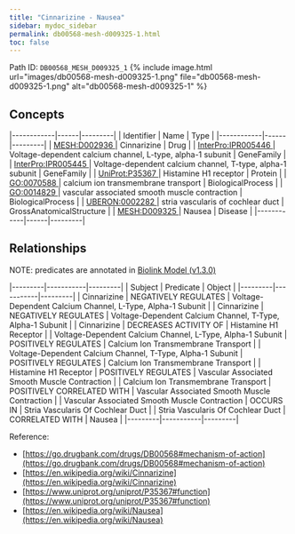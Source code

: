 ```yaml
---
title: "Cinnarizine - Nausea"
sidebar: mydoc_sidebar
permalink: db00568-mesh-d009325-1.html
toc: false 
---
```



Path ID: `DB00568_MESH_D009325_1`
{% include image.html url="images/db00568-mesh-d009325-1.png" file="db00568-mesh-d009325-1.png" alt="db00568-mesh-d009325-1" %}

## Concepts

|------------|------|---------|
| Identifier | Name | Type    |
|------------|------|---------|
| <a href="https://identifiers.org/MESH:D002936">MESH:D002936 </a> | Cinnarizine | Drug |
| <a href="https://identifiers.org/InterPro:IPR005446">InterPro:IPR005446 </a> | Voltage-dependent calcium channel, L-type, alpha-1 subunit | GeneFamily |
| <a href="https://identifiers.org/InterPro:IPR005445">InterPro:IPR005445 </a> | Voltage-dependent calcium channel, T-type, alpha-1 subunit | GeneFamily |
| <a href="https://identifiers.org/UniProt:P35367">UniProt:P35367 </a> | Histamine H1 receptor | Protein |
| <a href="https://identifiers.org/GO:0070588">GO:0070588 </a> | calcium ion transmembrane transport | BiologicalProcess |
| <a href="https://identifiers.org/GO:0014829">GO:0014829 </a> | vascular associated smooth muscle contraction | BiologicalProcess |
| <a href="https://identifiers.org/UBERON:0002282">UBERON:0002282 </a> | stria vascularis of cochlear duct | GrossAnatomicalStructure |
| <a href="https://identifiers.org/MESH:D009325">MESH:D009325 </a> | Nausea | Disease |
|------------|------|---------|

## Relationships


NOTE: predicates are annotated in <a href="https://github.com/biolink/biolink-model/releases/tag/v1.3.0">Biolink Model (v1.3.0)</a>

|---------|-----------|---------|
| Subject | Predicate | Object  |
|---------|-----------|---------|
| Cinnarizine | NEGATIVELY REGULATES | Voltage-Dependent Calcium Channel, L-Type, Alpha-1 Subunit |
| Cinnarizine | NEGATIVELY REGULATES | Voltage-Dependent Calcium Channel, T-Type, Alpha-1 Subunit |
| Cinnarizine | DECREASES ACTIVITY OF | Histamine H1 Receptor |
| Voltage-Dependent Calcium Channel, L-Type, Alpha-1 Subunit | POSITIVELY REGULATES | Calcium Ion Transmembrane Transport |
| Voltage-Dependent Calcium Channel, T-Type, Alpha-1 Subunit | POSITIVELY REGULATES | Calcium Ion Transmembrane Transport |
| Histamine H1 Receptor | POSITIVELY REGULATES | Vascular Associated Smooth Muscle Contraction |
| Calcium Ion Transmembrane Transport | POSITIVELY CORRELATED WITH | Vascular Associated Smooth Muscle Contraction |
| Vascular Associated Smooth Muscle Contraction | OCCURS IN | Stria Vascularis Of Cochlear Duct |
| Stria Vascularis Of Cochlear Duct | CORRELATED WITH | Nausea |
|---------|-----------|---------|

Reference: 
  - [https://go.drugbank.com/drugs/DB00568#mechanism-of-action](https://go.drugbank.com/drugs/DB00568#mechanism-of-action)
  - [https://en.wikipedia.org/wiki/Cinnarizine](https://en.wikipedia.org/wiki/Cinnarizine)
  - [https://www.uniprot.org/uniprot/P35367#function](https://www.uniprot.org/uniprot/P35367#function)
  - [https://en.wikipedia.org/wiki/Nausea](https://en.wikipedia.org/wiki/Nausea)

